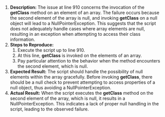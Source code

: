 ﻿1. **Description:** The issue at line 910 concerns the invocation of the **getClass** method on an element of an array. The failure occurs because the second element of the array is null, and invoking **getClass** on a null object will lead to a NullPointerException. This suggests that the script does not adequately handle cases where array elements are null, resulting in an exception when attempting to access their class information.
1. **Steps to Reproduce:**
   1. Execute the script up to line 910.
   1. At this line, **getClass** is invoked on the elements of an array.
   1. Pay particular attention to the behavior when the method encounters the second element, which is null.
1. **Expected Result:** The script should handle the possibility of null elements within the array gracefully. Before invoking **getClass**, there should be a null check to prevent attempting to access properties of a null object, thus avoiding a NullPointerException.
1. **Actual Result:** When the script executes the **getClass** method on the second element of the array, which is null, it results in a NullPointerException. This indicates a lack of proper null handling in the script, leading to the observed failure.

